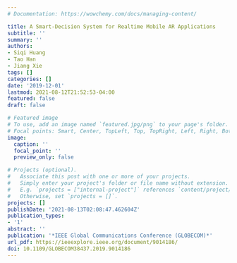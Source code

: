 ```yaml
---
# Documentation: https://wowchemy.com/docs/managing-content/

title: A Smart-Decision System for Realtime Mobile AR Applications
subtitle: ''
summary: ''
authors:
- Siqi Huang
- Tao Han
- Jiang Xie
tags: []
categories: []
date: '2019-12-01'
lastmod: 2021-08-12T21:52:53-04:00
featured: false
draft: false

# Featured image
# To use, add an image named `featured.jpg/png` to your page's folder.
# Focal points: Smart, Center, TopLeft, Top, TopRight, Left, Right, BottomLeft, Bottom, BottomRight.
image:
  caption: ''
  focal_point: ''
  preview_only: false

# Projects (optional).
#   Associate this post with one or more of your projects.
#   Simply enter your project's folder or file name without extension.
#   E.g. `projects = ["internal-project"]` references `content/project/deep-learning/index.md`.
#   Otherwise, set `projects = []`.
projects: []
publishDate: '2021-08-13T02:08:47.462604Z'
publication_types:
- '1'
abstract: ''
publication: '*IEEE Global Communications Conference (GLOBECOM)*'
url_pdf: https://ieeexplore.ieee.org/document/9014186/
doi: 10.1109/GLOBECOM38437.2019.9014186
---
```

